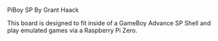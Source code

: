 PiBoy SP By Grant Haack

This board is designed to fit inside of a GameBoy Advance SP Shell and play emulated games via a Raspberry Pi Zero.
